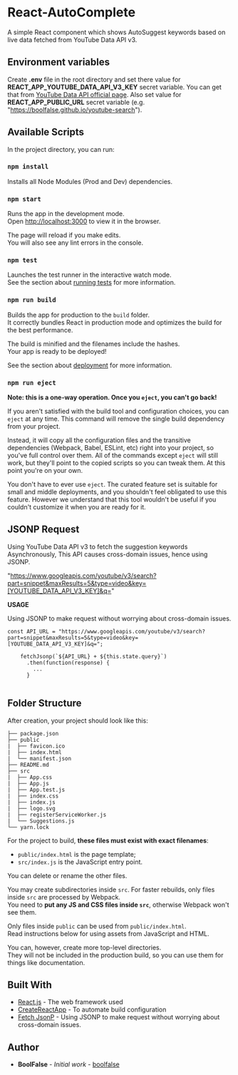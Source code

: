 
# React-AutoComplete

A simple React component which shows AutoSuggest keywords based on live data fetched from YouTube Data API v3.

## Environment variables

Create **.env** file in the root directory and set there value for **REACT_APP_YOUTUBE_DATA_API_V3_KEY** secret variable. You can get that from [YouTube Data API official page](https://developers.google.com/youtube/v3/getting-started).
Also set value for **REACT_APP_PUBLIC_URL** secret variable (e.g. "https://boolfalse.github.io/youtube-search").

## Available Scripts

In the project directory, you can run:

### `npm install`

Installs all Node Modules (Prod and Dev) dependencies.

### `npm start`

Runs the app in the development mode.<br>
Open [http://localhost:3000](http://localhost:3000) to view it in the browser.

The page will reload if you make edits.<br>
You will also see any lint errors in the console.

### `npm test`

Launches the test runner in the interactive watch mode.<br>
See the section about [running tests](#running-tests) for more information.

### `npm run build`

Builds the app for production to the `build` folder.<br>
It correctly bundles React in production mode and optimizes the build for the best performance.

The build is minified and the filenames include the hashes.<br>
Your app is ready to be deployed!

See the section about [deployment](#deployment) for more information.

### `npm run eject`

**Note: this is a one-way operation. Once you `eject`, you can't go back!**

If you aren't satisfied with the build tool and configuration choices, you can `eject` at any time. This command will remove the single build dependency from your project.

Instead, it will copy all the configuration files and the transitive dependencies (Webpack, Babel, ESLint, etc) right into your project, so you've full control over them. All of the commands except `eject` will still work, but they'll point to the copied scripts so you can tweak them. At this point you're on your own.

You don't have to ever use `eject`. The curated feature set is suitable for small and middle deployments, and you shouldn't feel obligated to use this feature. However we understand that this tool wouldn't be useful if you couldn't customize it when you are ready for it.



## JSONP Request

Using YouTube Data API v3 to fetch the suggestion keywords Asynchronously, This API causes cross-domain issues, hence using JSONP.

"https://www.googleapis.com/youtube/v3/search?part=snippet&maxResults=5&type=video&key=[YOUTUBE_DATA_API_V3_KEY]&q="

  **USAGE**

Using JSONP to make request without worrying about cross-domain issues.

```
const API_URL = "https://www.googleapis.com/youtube/v3/search?part=snippet&maxResults=5&type=video&key=[YOUTUBE_DATA_API_V3_KEY]&q=";

    fetchJsonp(`${API_URL} + ${this.state.query}`)
      .then(function(response) {
        ...
      }
  
```

## Folder Structure

After creation, your project should look like this:

```
├── package.json
├── public
|  ├── favicon.ico
|  ├── index.html
|  └── manifest.json
├── README.md
├── src
|  ├── App.css
|  ├── App.js
|  ├── App.test.js
|  ├── index.css
|  ├── index.js
|  ├── logo.svg
|  ├── registerServiceWorker.js
|  └── Suggestions.js
└── yarn.lock
```

For the project to build, **these files must exist with exact filenames**:

* `public/index.html` is the page template;
* `src/index.js` is the JavaScript entry point.

You can delete or rename the other files.

You may create subdirectories inside `src`. For faster rebuilds, only files inside `src` are processed by Webpack.<br>
You need to **put any JS and CSS files inside `src`**, otherwise Webpack won't see them.

Only files inside `public` can be used from `public/index.html`.<br>
Read instructions below for using assets from JavaScript and HTML.

You can, however, create more top-level directories.<br>
They will not be included in the production build, so you can use them for things like documentation.



## Built With

* [React.js](https://reactjs.org/) - The web framework used
* [CreateReactApp](https://github.com/facebook/create-react-app) - To automate build configuration
* [Fetch JsonP](https://www.npmjs.com/package/fetch-jsonp) - Using JSONP to make request without worrying about cross-domain issues.

## Author

* **BoolFalse** - *Initial work* - [boolfalse](https://github.com/boolfalse)
